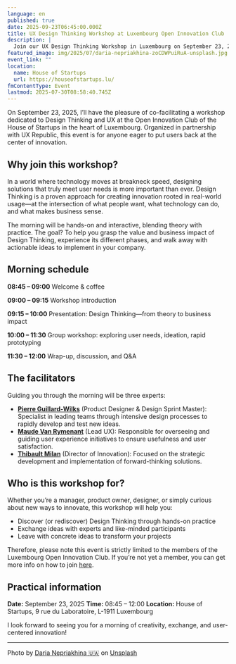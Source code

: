```yaml
---
language: en
published: true
date: 2025-09-23T06:45:00.000Z
title: UX Design Thinking Workshop at Luxembourg Open Innovation Club
description: |
  Join our UX Design Thinking Workshop in Luxembourg on September 23, 2025, and discover how to drive innovation by putting user needs at the heart of your business. Learn practical methods and strategies from leading experts in UX and Design Thinking.
featured_image: img/2025/07/daria-nepriakhina-zoCDWPuiRuA-unsplash.jpg
event_link: ""
location:
  name: House of Startups
  url: https://houseofstartups.lu/
fmContentType: Event
lastmod: 2025-07-30T08:58:40.745Z
---
```

On September 23, 2025, I’ll have the pleasure of co-facilitating a workshop dedicated to Design Thinking and UX at the Open Innovation Club of the House of Startups in the heart of Luxembourg. Organized in partnership with UX Republic, this event is for anyone eager to put users back at the center of innovation.

## Why join this workshop?

In a world where technology moves at breakneck speed, designing solutions that truly meet user needs is more important than ever. Design Thinking is a proven approach for creating innovation rooted in real-world usage—at the intersection of what people want, what technology can do, and what makes business sense.

The morning will be hands-on and interactive, blending theory with practice. The goal? To help you grasp the value and business impact of Design Thinking, experience its different phases, and walk away with actionable ideas to implement in your company.

## Morning schedule

**08:45 – 09:00**
Welcome & coffee

**09:00 – 09:15**
Workshop introduction

**09:15 – 10:00**
Presentation: Design Thinking—from theory to business impact

**10:00 – 11:30**
Group workshop: exploring user needs, ideation, rapid prototyping

**11:30 – 12:00**
Wrap-up, discussion, and Q&A

## The facilitators

Guiding you through the morning will be three experts:

- **[Pierre Guillard-Wilks](https://www.linkedin.com/in/pierreguillard/)** (Product Designer & Design Sprint Master): Specialist in leading teams through intensive design processes to rapidly develop and test new ideas.
- **[Maude Van Rymenant](https://www.linkedin.com/in/vanrymenantmaude/)** (Lead UX): Responsible for overseeing and guiding user experience initiatives to ensure usefulness and user satisfaction.
- **[Thibault Milan](https://www.linkedin.com/in/thibaultmilan/)** (Director of Innovation): Focused on the strategic development and implementation of forward-thinking solutions.

## Who is this workshop for?

Whether you’re a manager, product owner, designer, or simply curious about new ways to innovate, this workshop will help you:

- Discover (or rediscover) Design Thinking through hands-on practice
- Exchange ideas with experts and like-minded participants
- Leave with concrete ideas to transform your projects

Therefore, please note this event is strictly limited to the members of the Luxembourg Open Innovation Club. If you’re not yet a member, you can get more info on how to join [here](https://loic.lu/).

## Practical information

**Date:** September 23, 2025
**Time:** 08:45 – 12:00
**Location:** House of Startups, 9 rue du Laboratoire, L-1911 Luxembourg

I look forward to seeing you for a morning of creativity, exchange, and user-centered innovation!

---
Photo by [Daria Nepriakhina 🇺🇦](https://unsplash.com/@epicantus?utm_content=creditCopyText&utm_medium=referral&utm_source=unsplash) on [Unsplash](https://unsplash.com/photos/printed-sticky-notes-glued-on-board-zoCDWPuiRuA?utm_content=creditCopyText&utm_medium=referral&utm_source=unsplash)
